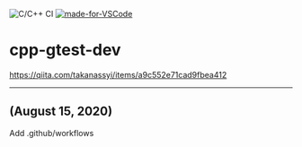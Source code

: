 ![C/C++ CI](https://github.com/takanassyi/cpp-gtest-dev/workflows/C/C++%20CI/badge.svg)
[![made-for-VSCode](https://img.shields.io/badge/Made%20for-VSCode-1f425f.svg)](https://code.visualstudio.com/)

# cpp-gtest-dev


https://qiita.com/takanassyi/items/a9c552e71cad9fbea412

---

## (August 15, 2020)

Add .github/workflows

